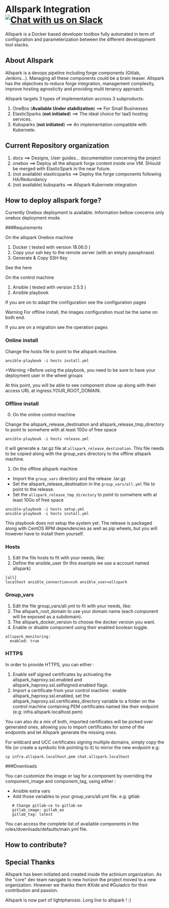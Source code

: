 

# Allspark Integration[![Chat with us on Slack](https://img.shields.io/badge/chat%20with%20us%20on-Slack-blue.svg)](https://lightpharosio.slack.com)

Allspark is a Docker based developer toolbox fully automated in term of configuration and parameterization between the different developpment tool stacks.

## About Allspark

Allspark is a devops pipeline including forge components (Gitlab, Jenkins...). Managing all these components could be a brain teaser. Allspark has the objectives to reduce forge integration, management complexity, improve hosting agnosticity and providing multi tenancy approach.  

Allspark targets 3 types of implementation accross 3 subproducts:
1. OneBox (**Available Under stabilization**) ==> For Small Businesses
2. ElasticSparks (**not initiated**) ==> The ideal choice for IaaS hosting services.
3. Kubsparks (**not initiated**) ==> An implementation compatible with Kubernete.

## Current Repository organization

1. docs ==> Designs, User guides... documentation concerning the project
2. onebox ==> Deploy all the allspark forge content inside one VM. SHould be merged with ElasticSpark in the near future.
3. (not available) elasticsparks ==> Deploy the forge components following HA/Redundancy  
3. (not available) kubsparks ==> Allspark Kubernete integration 

## How to deploy allspark forge?

Currently Onebox deployment is available. Information bellow concerns only onebox deployment mode.


###Requirements

On the allspark Onebox machine

1. Docker ( tested with version 18.06.0 )
2. Copy your ssh key to the remote server (with an empty passphrase)
3. Generate & Copy SSH Key

See the here

On the control machine

1. Ansible ( tested with version 2.5.5 )
2. Ansible playbook

If you are on to adapt the configuration see the configuration pages

Warning
For offline install, the images configuration must be the same on both end.

If you are on a migration see the operation pages

### Online install

Change the hosts file to point to the allspark machine.

~~~~
ansible-playbook -i hosts install.yml
~~~~

<aside class="warning">
>Warning
>Before using the playbook, you need to be sure to have your deployment user in the wheel groups

At this point, you will be able to see component show up along with their access URL at ingress.YOUR_ROOT_DOMAIN.
</aside>

### Offline install

0. On the online control machine

<aside class="notice">
Change the allspark_release_destination and allspark_release_tmp_directory to point to somwhere with at least 10Go of free space
</aside>

~~~~
ansible-playbook -i hosts release.yml
~~~~

it will generate a .tar.gz file at `allspark_release_destination`. This file needs to be copied along with the group_vars directory to the offline allspark machine.

1. On the offline allspark machine

* Import the `group_vars` directory and the release .tar.gz
* Set the allspark_release_destination in the `group_vars/all.yml` file to point to the release.
* Set the `allspark_release_tmp_directory` to point to somwhere with at least 10Go of free space

~~~~
ansible-playbook -i hosts setup.yml
ansible-playbook -i hosts install.yml
~~~~
<aside class="warning">
This playbook does not setup the system yet. The release is packaged along with CentOS RPM dependencies as well as pip wheels, but you will however have to install them yourself.
</aside>

### Hosts

1. Edit the file hosts to fit with your needs, like:
2. Define the ansible_user (In this example we use a account named allspark)

~~~~
[all]
localhost ansible_connection=ssh ansible_user=allspark
~~~~

### Group_vars

1. Edit the file group_vars/all.yml to fit with your needs, like:
2. The allspark_root_domain to use your domain name (each component will be exposed as a subdomain).
3. The allspark_docker_version to choose the docker version you want.
4. Enable or disable component using their enabled boolean toggle.

~~~~
allspark_monitoring:
  enabled: true
~~~~

### HTTPS

In order to provide HTTPS, you can either :

1. Enable self signed certificates by activating the allspark_haproxy.ssl.enabled and allspark_haproxy.ssl.selfsigned.enabled flags.
2. Import a certificate from your control machine : enable allspark_haproxy.ssl.enabled, set the allspark_haproxy.ssl.certificates_directory variable to a folder on the control machine containing PEM certificates named like their endpoint (e.g: infra.allspark.localhost.pem)

You can also do a mix of both, imported certificates will be picked over generated ones, allowing you to import certificates for some of the endpoints and let Allspark generate the missing ones.

<aside class="notice">
For wildcard and UCC certificates signing multiple domains, simply copy the file (or create a symbolic link pointing to it) to mirror the new endpoint e.g:
</aside>

~~~~
cp infra.allspark.localhost.pem chat.allspark.localhost
~~~~

###Downloads

<aside class="notice">
You can customize the image or tag for a component by overriding the component_image and component_tag, using either :
</aside>

* Ansible extra vars
* Add those variables to your group_vars/all.yml file.
e.g: gitlab

~~~~
   # Change gitlab-ce to gitlab-ee
   gitlab_image: gitlab_ee
   gitlab_tag: latest
~~~~

You can access the complete list of available components in the roles/downloads/defaults/main.yml file.


## How to contribute?


## Special Thanks
Allspark has been initiated and created inside the actinium organization. As the "core" dev team navigate to new horizon the project moved to a new organization. However we thanks them #Xide and #Guiadco for their contribution and passion. 

Allspark is now part of lightpharosio. Long live to allspark ! :)